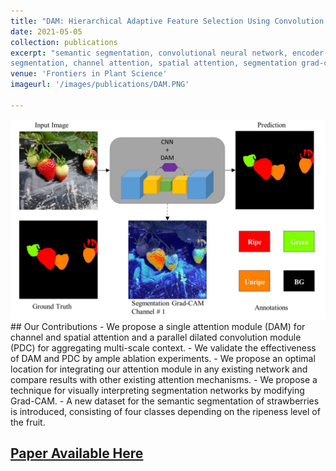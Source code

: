 ```yaml
---
title: "DAM: Hierarchical Adaptive Feature Selection Using Convolution Encoder-Decoder Network for Strawberry Segmentation"
date: 2021-05-05
collection: publications
excerpt: "semantic segmentation, convolutional neural network, encoder-decoder architecture, fruit
segmentation, channel attention, spatial attention, segmentation grad-cam, autonomous harvesting."
venue: 'Frontiers in Plant Science'
imageurl: '/images/publications/DAM.PNG'

---
```

<center><img src = '/images/publications/DAM.PNG'></center>
## Our Contributions
 - We propose a single attention module (DAM) for channel and spatial attention and a parallel
dilated convolution module (PDC) for aggregating multi-scale context.
- We validate the effectiveness of DAM and PDC by ample ablation experiments.
- We propose an optimal location for integrating our attention module in any existing network and compare
results with other existing attention mechanisms.
- We propose a technique for visually interpreting segmentation networks by modifying Grad-CAM.
- A new dataset for the semantic segmentation of strawberries is introduced, consisting of four classes
depending on the ripeness level of the fruit.


## [Paper Available Here](https://www.frontiersin.org/journals/plant-science/articles/10.3389/fpls.2021.591333/full)
